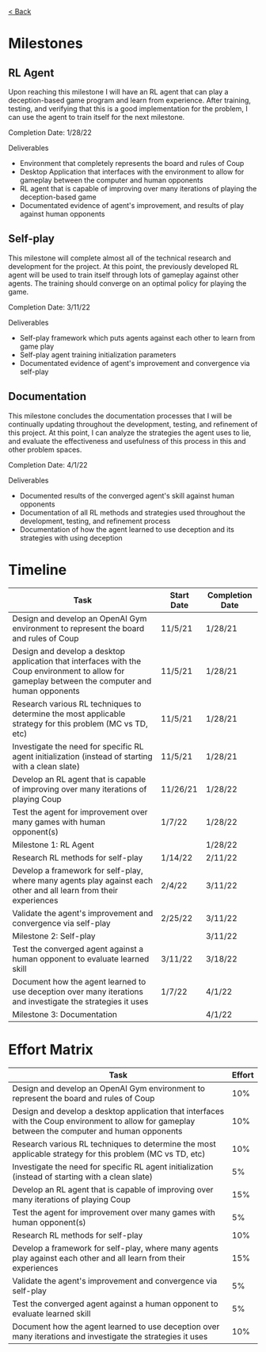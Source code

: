 [< Back](../README.md)

# Milestones

## RL Agent
Upon reaching this milestone I will have an RL agent that can play a deception-based game program and learn from experience. After training, testing, and verifying that this is a good implementation for the problem, I can use the agent to train itself for the next milestone.

Completion Date: 1/28/22

Deliverables
- Environment that completely represents the board and rules of Coup
- Desktop Application that interfaces with the environment to allow for gameplay between the computer and human opponents
- RL agent that is capable of improving over many iterations of playing the deception-based game
- Documentated evidence of agent's improvement, and results of play against human opponents

## Self-play
This milestone will complete almost all of the technical research and development for the project. At this point, the previously developed RL agent will be used to train itself through lots of gameplay against other agents. The training should converge on an optimal policy for playing the game. 

Completion Date: 3/11/22

Deliverables
- Self-play framework which puts agents against each other to learn from game play
- Self-play agent training initialization parameters
- Documentated evidence of agent's improvement and convergence via self-play

## Documentation
This milestone concludes the documentation processes that I will be continually updating throughout the development, testing, and refinement of this project. At this point, I can analyze the strategies the agent uses to lie, and evaluate the effectiveness and usefulness of this process in this and other problem spaces.

Completion Date: 4/1/22

Deliverables
- Documented results of the converged agent's skill against human opponents
- Documentation of all RL methods and strategies used throughout the development, testing, and refinement process
- Documentation of how the agent learned to use deception and its strategies with using deception

# Timeline

| Task | Start Date | Completion Date |
|-|-|-|
| Design and develop an OpenAI Gym environment to represent the board and rules of Coup | 11/5/21 | 1/28/21 |
| Design and develop a desktop application that interfaces with the Coup environment to allow for gameplay between the computer and human opponents | 11/5/21 | 1/28/21 |
| Research various RL techniques to determine the most applicable strategy for this problem (MC vs TD, etc) | 11/5/21 | 1/28/21 |
| Investigate the need for specific RL agent initialization (instead of starting with a clean slate) | 11/5/21 | 1/28/21 |
| Develop an RL agent that is capable of improving over many iterations of playing Coup | 11/26/21 | 1/28/22 |
| Test the agent for improvement over many games with human opponent(s) | 1/7/22 | 1/28/22 |
| Milestone 1: RL Agent |  | 1/28/22 |
| Research RL methods for self-play | 1/14/22 | 2/11/22 |
| Develop a framework for self-play, where many agents play against each other and all learn from their experiences | 2/4/22 | 3/11/22 |
| Validate the agent's improvement and convergence via self-play | 2/25/22 | 3/11/22 |
| Milestone 2: Self-play |  | 3/11/22 |
| Test the converged agent against a human opponent to evaluate learned skill | 3/11/22 | 3/18/22 |
| Document how the agent learned to use deception over many iterations and investigate the strategies it uses | 1/7/22 | 4/1/22 |
| Milestone 3: Documentation |  | 4/1/22 |

# Effort Matrix
| Task | Effort |
|-|-|
| Design and develop an OpenAI Gym environment to represent the board and rules of Coup | 10% |
| Design and develop a desktop application that interfaces with the Coup environment to allow for gameplay between the computer and human opponents | 10% |
| Research various RL techniques to determine the most applicable strategy for this problem (MC vs TD, etc) | 10% |
| Investigate the need for specific RL agent initialization (instead of starting with a clean slate) | 5% |
| Develop an RL agent that is capable of improving over many iterations of playing Coup | 15% |
| Test the agent for improvement over many games with human opponent(s) | 5% |
| Research RL methods for self-play | 10% |
| Develop a framework for self-play, where many agents play against each other and all learn from their experiences | 15% |
| Validate the agent's improvement and convergence via self-play | 5% |
| Test the converged agent against a human opponent to evaluate learned skill | 5% |
| Document how the agent learned to use deception over many iterations and investigate the strategies it uses | 10% |